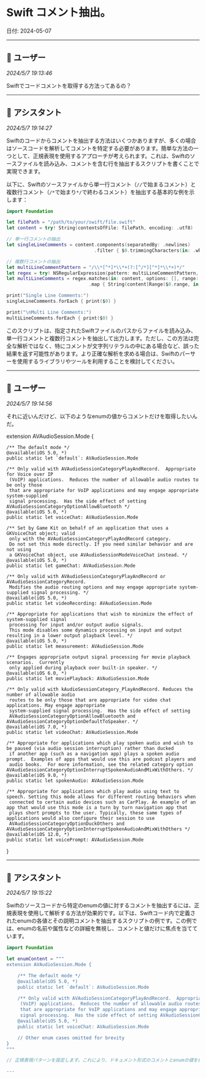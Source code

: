 # Swift コメント抽出。

日付: 2024-05-07

---

## 👤 ユーザー
*2024/5/7 19:13:46*

Swiftでコードコメントを取得する方法ってあるの？

---

## 🤖 アシスタント
*2024/5/7 19:14:27*

Swiftのコードからコメントを抽出する方法はいくつかありますが、多くの場合はソースコードを解析してコメントを特定する必要があります。簡単な方法の一つとして、正規表現を使用するアプローチが考えられます。これは、Swiftのソースファイルを読み込み、コメントを含む行を抽出するスクリプトを書くことで実現できます。

以下に、Swiftのソースファイルから単一行コメント（`//`で始まるコメント）と複数行コメント（`/*`で始まり`*/`で終わるコメント）を抽出する基本的な例を示します：

```swift
import Foundation

let filePath = "/path/to/your/swift/file.swift"
let content = try! String(contentsOfFile: filePath, encoding: .utf8)

// 単一行コメントの抽出
let singleLineComments = content.components(separatedBy: .newlines)
                                .filter { $0.trimmingCharacters(in: .whitespaces).hasPrefix("//") }

// 複数行コメントの抽出
let multiLineCommentPattern = "/\\*[^*]*\\*+(?:[^/*][^*]*\\*+)*/"
let regex = try! NSRegularExpression(pattern: multiLineCommentPattern, options: [])
let multiLineComments = regex.matches(in: content, options: [], range: NSRange(content.startIndex..., in: content))
                              .map { String(content[Range($0.range, in: content)!]) }

print("Single Line Comments:")
singleLineComments.forEach { print($0) }

print("\nMulti Line Comments:")
multiLineComments.forEach { print($0) }
```

このスクリプトは、指定されたSwiftファイルのパスからファイルを読み込み、単一行コメントと複数行コメントを抽出して出力します。ただし、この方法は完全な解析ではなく、特にコメントが文字列リテラルの中にある場合など、誤った結果を返す可能性があります。より正確な解析を求める場合は、Swiftのパーサーを使用するライブラリやツールを利用することを検討してください。

---

## 👤 ユーザー
*2024/5/7 19:14:56*

それに近いんだけど、以下のようなenumの値からコメントだけを取得したいんだ。


extension AVAudioSession.Mode {

    /** The default mode */
    @available(iOS 5.0, *)
    public static let `default`: AVAudioSession.Mode

    /** Only valid with AVAudioSessionCategoryPlayAndRecord.  Appropriate for Voice over IP
     (VoIP) applications.  Reduces the number of allowable audio routes to be only those
     that are appropriate for VoIP applications and may engage appropriate system-supplied
     signal processing.  Has the side effect of setting AVAudioSessionCategoryOptionAllowBluetooth */
    @available(iOS 5.0, *)
    public static let voiceChat: AVAudioSession.Mode

    /** Set by Game Kit on behalf of an application that uses a GKVoiceChat object; valid
     only with the AVAudioSessionCategoryPlayAndRecord category.
     Do not set this mode directly. If you need similar behavior and are not using
     a GKVoiceChat object, use AVAudioSessionModeVoiceChat instead. */
    @available(iOS 5.0, *)
    public static let gameChat: AVAudioSession.Mode

    /** Only valid with AVAudioSessionCategoryPlayAndRecord or AVAudioSessionCategoryRecord.
     Modifies the audio routing options and may engage appropriate system-supplied signal processing. */
    @available(iOS 5.0, *)
    public static let videoRecording: AVAudioSession.Mode

    /** Appropriate for applications that wish to minimize the effect of system-supplied signal
     processing for input and/or output audio signals.
     This mode disables some dynamics processing on input and output resulting in a lower output playback level. */
    @available(iOS 5.0, *)
    public static let measurement: AVAudioSession.Mode

    /** Engages appropriate output signal processing for movie playback scenarios.  Currently
     only applied during playback over built-in speaker. */
    @available(iOS 6.0, *)
    public static let moviePlayback: AVAudioSession.Mode

    /** Only valid with kAudioSessionCategory_PlayAndRecord. Reduces the number of allowable audio
     routes to be only those that are appropriate for video chat applications. May engage appropriate
     system-supplied signal processing.  Has the side effect of setting
     AVAudioSessionCategoryOptionAllowBluetooth and AVAudioSessionCategoryOptionDefaultToSpeaker. */
    @available(iOS 7.0, *)
    public static let videoChat: AVAudioSession.Mode

    /** Appropriate for applications which play spoken audio and wish to be paused (via audio session interruption) rather than ducked
     if another app (such as a navigation app) plays a spoken audio prompt.  Examples of apps that would use this are podcast players and
     audio books.  For more information, see the related category option AVAudioSessionCategoryOptionInterruptSpokenAudioAndMixWithOthers. */
    @available(iOS 9.0, *)
    public static let spokenAudio: AVAudioSession.Mode

    /** Appropriate for applications which play audio using text to speech. Setting this mode allows for different routing behaviors when
     connected to certain audio devices such as CarPlay. An example of an app that would use this mode is a turn by turn navigation app that
     plays short prompts to the user. Typically, these same types of applications would also configure their session to use
     AVAudioSessionCategoryOptionDuckOthers and AVAudioSessionCategoryOptionInterruptSpokenAudioAndMixWithOthers */
    @available(iOS 12.0, *)
    public static let voicePrompt: AVAudioSession.Mode
}

---

## 🤖 アシスタント
*2024/5/7 19:15:22*

Swiftのソースコードから特定のenumの値に対するコメントを抽出するには、正規表現を使用して解析する方法が効果的です。以下は、Swiftコード内で定義されたenumの各値とその説明コメントを抽出するスクリプトの例です。この例では、enumの名前や属性などの詳細を無視し、コメントと値だけに焦点を当てています。

```swift
import Foundation

let enumContent = """
extension AVAudioSession.Mode {

    /** The default mode */
    @available(iOS 5.0, *)
    public static let `default`: AVAudioSession.Mode

    /** Only valid with AVAudioSessionCategoryPlayAndRecord.  Appropriate for Voice over IP
     (VoIP) applications.  Reduces the number of allowable audio routes to be only those
     that are appropriate for VoIP applications and may engage appropriate system-supplied
     signal processing.  Has the side effect of setting AVAudioSessionCategoryOptionAllowBluetooth */
    @available(iOS 5.0, *)
    public static let voiceChat: AVAudioSession.Mode

    // Other enum cases omitted for brevity
}
"""

// 正規表現パターンを設定します。これにより、ドキュメント形式のコメントとenumの値を抽出

---

